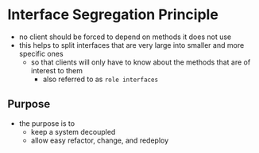 # Interface Segregation Principle

- no client should be forced to depend on methods it does not use
- this helps to split interfaces that are very large into smaller and more specific ones
  - so that clients will only have to know about the methods that are of interest to them
    - also referred to as `role interfaces`

## Purpose

- the purpose is to
  - keep a system decoupled
  - allow easy refactor, change, and redeploy
